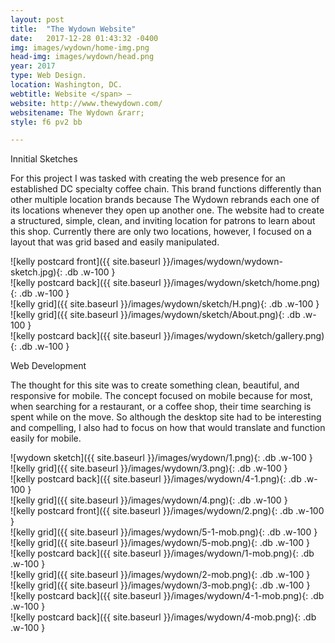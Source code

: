 ```yaml
---
layout: post
title:  "The Wydown Website"
date:   2017-12-28 01:43:32 -0400
img: images/wydown/home-img.png
head-img: images/wydown/head.png
year: 2017
type: Web Design.  
location: Washington, DC.
webtitle: Website </span> —
website: http://www.thewydown.com/
websitename: The Wydown &rarr;
style: f6 pv2 bb

---
```


 <p class="alcove f4 f3-ns">Innitial Sketches </p>

For this project I was tasked with creating the web presence for an established DC specialty coffee chain. This brand functions differently than other multiple location brands because The Wydown rebrands each one of its locations whenever they open up another one. The website had to create a structured, simple, clean, and inviting location for patrons to learn about this shop. Currently there are only two locations, however, I focused on a layout that was grid based and easily manipulated.


<div class="fl w-100 ph2 " markdown="1">
![kelly postcard front]({{ site.baseurl }}/images/wydown/wydown-sketch.jpg){: .db .w-100 }
</div>



<div class="fl w-100  w-25-l ph2 " markdown="1">
![kelly postcard back]({{ site.baseurl }}/images/wydown/sketch/home.png){: .db .w-100 }
</div>

<div class="fl w-100  w-25-l ph2 " markdown="1">
![kelly grid]({{ site.baseurl }}/images/wydown/sketch/H.png){: .db .w-100 }
</div>
<div class="fl w-100  w-25-l ph2 " markdown="1">
![kelly grid]({{ site.baseurl }}/images/wydown/sketch/About.png){: .db .w-100 }
</div>


<div class="fl w-100  w-25-l ph2 " markdown="1">
![kelly postcard back]({{ site.baseurl }}/images/wydown/sketch/gallery.png){: .db .w-100 }
</div>

<!-- line -->
<p class=" mt0 w-100 dib bb mb5 pb3"/>
<!-- h2 -->
<p class="alcove f4 f3-ns">Web Development </p>

The thought for this site was to create something clean, beautiful, and responsive for mobile. The concept focused on mobile because for most, when searching for a restaurant, or a coffee shop, their time searching is spent while on the move. So although the desktop site had to be interesting and compelling, I also had to focus on how that would translate and function easily for mobile.




<div class="fl w-100 ph2 " markdown="1">
![wydown sketch]({{ site.baseurl }}/images/wydown/1.png){: .db .w-100 }
</div>



<div class="fl w-100  ph2 " markdown="1">
![kelly grid]({{ site.baseurl }}/images/wydown/3.png){: .db .w-100 }
</div>


<div class="fl w-100  w-50-l ph2 " markdown="1">
![kelly postcard back]({{ site.baseurl }}/images/wydown/4-1.png){: .db .w-100 }
</div>

<div class="fl w-100  w-50-l ph2 " markdown="1">
![kelly grid]({{ site.baseurl }}/images/wydown/4.png){: .db .w-100 }
</div>

<div class="fl w-100 ph2 " markdown="1">
![kelly postcard front]({{ site.baseurl }}/images/wydown/2.png){: .db .w-100 }
</div>

<!-- mobile -->
<div class="fl w-25-l w-50 ph2 " markdown="1">
![kelly grid]({{ site.baseurl }}/images/wydown/5-1-mob.png){: .db .w-100 }
</div>


<div class="fl w-25-l w-50 ph2 " markdown="1">
![kelly grid]({{ site.baseurl }}/images/wydown/5-mob.png){: .db .w-100 }
</div>

<div class="fl w-25-l w-50 ph2 " markdown="1">
![kelly postcard back]({{ site.baseurl }}/images/wydown/1-mob.png){: .db .w-100 }
</div>

<div class="fl w-25-l w-50 ph2 " markdown="1">
![kelly grid]({{ site.baseurl }}/images/wydown/2-mob.png){: .db .w-100 }
</div>

<div class="fl w-100 ph2 " markdown="1"/>
<div class="fl w-25-l w-50 ph2" markdown="1">
![kelly grid]({{ site.baseurl }}/images/wydown/3-mob.png){: .db .w-100 }
</div>

<div class="fl w-25-l w-50 ph2" markdown="1">
![kelly postcard back]({{ site.baseurl }}/images/wydown/4-1-mob.png){: .db .w-100 }
</div>

<div class="fl w-25-l w-50 ph2 " markdown="1">
![kelly postcard back]({{ site.baseurl }}/images/wydown/4-mob.png){: .db .w-100 }
</div>
